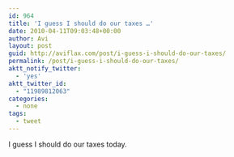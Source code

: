 ```yaml
---
id: 964
title: 'I guess I should do our taxes …'
date: 2010-04-11T09:03:48+00:00
author: Avi
layout: post
guid: http://aviflax.com/post/i-guess-i-should-do-our-taxes/
permalink: /post/i-guess-i-should-do-our-taxes/
aktt_notify_twitter:
  - 'yes'
aktt_twitter_id:
  - "11989812063"
categories:
  - none
tags:
  - tweet
---
```

I guess I should do our taxes today.